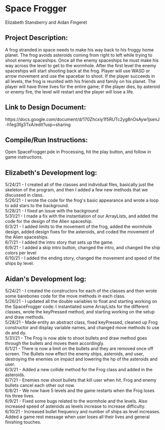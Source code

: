 <h1> Space Frogger </h1>

Elizabeth Stansberry and Aidan Fingeret

<h2> Project Description: </h2>
A frog stranded in space needs to make his way back to his froggy home planet. The frog avoids asteroids coming from right to left while trying to shoot enemy spaceships. Once all the enemy spaceships he must make his way across the level to get to the wormhole. After the first level the enemy spaceships will start shooting back at the frog. Player will use WASD or arrow movement and use the spacebar to shoot. If the player succeeds in all levels, the frog is reunited with his friends and family on his planet. The player will have three lives for the entire game; if the player dies, by asteroid or enemy fire, the level will restart and the player will lose a life.

<h2>Link to Design Document: </h2>
https://docs.google.com/document/d/170Zhcxiy1f5RUTc2yg8nOsAyw1jsenJ-h1eg3fg3TxA/edit?usp=sharing

<h2>Compile/Run Instructions: </h2>
Open SpaceFrogger.pde in Processing, hit the play button, and follow in game instructions.

<h2> Elizabeth's Development log: <br/> </h2>
5/24/21 - I created all of the classes and individual files, basically just the skeleton of the program, and then I added a few new methods that we discussed in class. <br/>
5/26/21 - I wrote the code for the frog's basic appearance and wrote a loop to add stars to the background. <br/>
5/28/21 - I fixed an issue with the background <br/>
5/31/21 - I made a fix with the instantiation of our ArrayLists, and added the code for the design of the Alien spaceship. <br/>
6/3/21 - I added limits to the movement of the frog, added the wormhole design, added design fixes for the asteroids, and coded the movement of the Alien spaceships. <br/>
6/7/21 - I added the intro story that sets up the game. </br>
6/9/21 - I added a skip intro button, changed the intro, and changed the ship colors per level </br>
6/10/21 - I added the ending story, changed the movement and speed of the ships by level. </br>

<h2> Aidan's Development log: <br/> </h2>
5/24/21 - I created the constructors for each of the classes and then wrote some barebones code for the move methods in each class. <br/>
5/26/21 - I updated all the double variables to float and starting working on the SpaceFrogger code: I instantiated some ArrayLists for the different classes, wrote the keyPressed method, and starting working on the setup and draw methods.  <br/>
5/28/21 - Made entity an abstract class, fixed keyPressed, cleaned up Frog constructor and display variable names, and changed move methods to use dx and dy. <br/>
5/31/21 - The Frog is now able to shoot bullets and draw method goes through the bullets and moves them accordingly. <br/>
6/1/21 - There is now a limit on the bullets and they are removed once off screen. The Bullets now effect the enemy ships, asteroids, and user, destroying the enemies on impact and lowering the hp of the asteroids and user. <br/>
6/3/21 - Added a new collide method for the Frog class and added in the asteroids. <br/>
6/7/21 - Enemies now shoot bullets that kill user when hit. Frog and enemy bullets cancel each other out now. <br/>
6/8/21 - We now have 5 levels and the game restarts when the Frog loses his three lives. <br/>
6/9/21 - Fixed some bugs related to the wormhole and the levels. Also increased speed of asteroids as levels increase to increase difficulty. <br/>
6/10/21 - Increased bullet frequency and number of ships as level increases. Added a game rest message when user loses all their lives and general finishing touches.

